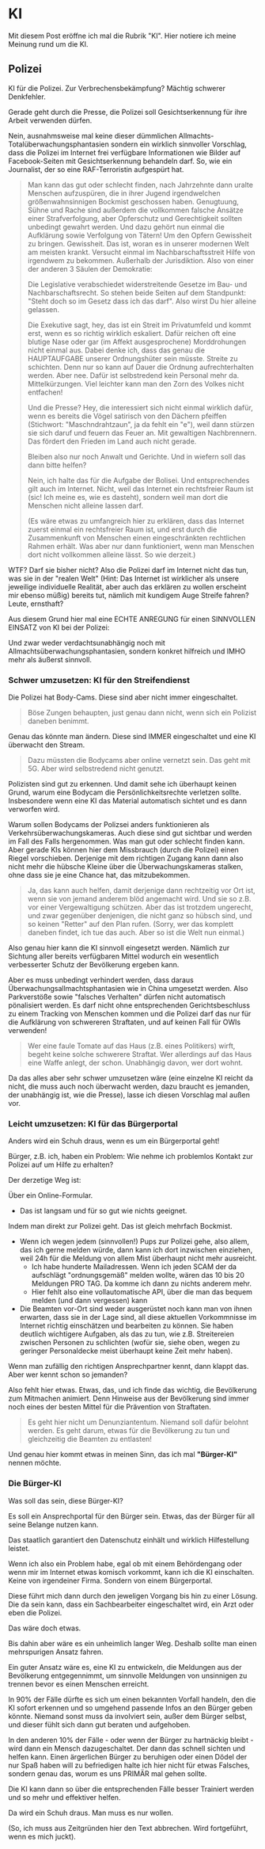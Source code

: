 # KI

Mit diesem Post eröffne ich mal die Rubrik "KI".  Hier notiere ich meine Meinung rund um die KI.

## Polizei

KI für die Polizei.  Zur Verbrechensbekämpfung?  Mächtig schwerer Denkfehler.

Gerade geht durch die Presse, die Polizei soll Gesichtserkennung für ihre Arbeit verwenden dürfen.

Nein, ausnahmsweise mal keine dieser dümmlichen Allmachts-Totalüberwachungsphantasien sondern ein wirklich
sinnvoller Vorschlag, dass die Polizei im Internet frei verfügbare Informationen wie Bilder auf Facebook-Seiten
mit Gesichtserkennung behandeln darf.  So, wie ein Journalist, der so eine RAF-Terroristin aufgespürt hat.

> Man kann das gut oder schlecht finden, nach Jahrzehnte dann uralte Menschen aufzuspüren, die in ihrer
> Jugend irgendwelchen größenwahnsinnigen Bockmist geschossen haben.  Genugtuung, Sühne und Rache
> sind außerdem die vollkommen falsche Ansätze einer Strafverfolgung, aber Opferschutz und Gerechtigkeit
> sollten unbedingt gewahrt werden.  Und dazu gehört nun einmal die Aufklärung sowie Verfolgung von Tätern!
> Um den Opfern Gewissheit zu bringen.  Gewissheit.  Das ist, woran es in unserer modernen Welt am meisten
> krankt.  Versucht einmal im Nachbarschaftsstreit Hilfe von irgendwem zu bekommen.  Außerhalb der Jurisdiktion.
> Also von einer der anderen 3 Säulen der Demokratie:
>
> Die Legislative verabschiedet widerstreitende Gesetze im Bau- und Nachbarschaftsrecht.  So stehen beide
> Seiten auf dem Standpunkt: "Steht doch so im Gesetz dass ich das darf".  Also wirst Du hier alleine gelassen.
>
> Die Exekutive sagt, hey, das ist ein Streit im Privatumfeld und kommt erst, wenn es so richtig wirklich
> eskaliert.  Dafür reichen oft eine blutige Nase oder gar (im Affekt ausgesprochene) Morddrohungen
> nicht einmal aus.  Dabei denke ich, dass das genau die HAUPTAUFGABE unserer Ordnungshüter sein müsste.
> Streite zu schichten.  Denn nur so kann auf Dauer die Ordnung aufrechterhalten werden.  Aber nee.
> Dafür ist selbstredend kein Personal mehr da.  Mittelkürzungen.  Viel leichter kann man den Zorn des
> Volkes nicht entfachen!
>
> Und die Presse?  Hey, die interessiert sich nicht einmal wirklich dafür, wenn es bereits die Vögel
> satirisch von den Dächern pfeiffen (Stichwort: "Maschndrahtzaun", ja da fehlt ein "e"), weil dann
> stürzen sie sich daruf und feuern das Feuer an.  Mit gewaltigen Nachbrennern.  Das fördert den Frieden
> im Land auch nicht gerade.
>
> Bleiben also nur noch Anwalt und Gerichte.  Und in wiefern soll das dann bitte helfen?
>
> Nein, ich halte das für die Aufgabe der Bolisei.  Und entsprechendes gilt auch im Internet.
> Nicht, weil das Internet ein rechtsfreier Raum ist (sic!  Ich meine es, wie es dasteht),
> sondern weil man dort die Menschen nicht alleine lassen darf.
>
> (Es wäre etwas zu umfangreich hier zu erklären, dass das Internet zuerst einmal ein rechtsfreier Raum ist,
> und erst durch die Zusammenkunft von Menschen einen eingeschränkten rechtlichen Rahmen erhält.
> Was aber nur dann funktioniert, wenn man Menschen dort nicht vollkommen alleine lässt.  So wie derzeit.)

WTF?  Darf sie bisher nicht?  Also die Polizei darf im Internet nicht das tun, was sie in der "realen Welt"
(Hint:  Das Internet ist wirklicher als unsere jeweilige individuelle Realität, aber auch das erklären
zu wollen erscheint mir ebenso müßig) bereits tut, nämlich mit kundigem Auge Streife fahren?  Leute, ernsthaft?

Aus diesem Grund hier mal eine ECHTE ANREGUNG für einen SINNVOLLEN EINSATZ von KI bei der Polizei:

Und zwar weder verdachtsunabhängig noch mit Allmachtsüberwachungsphantasien, sondern konkret hilfreich und
IMHO mehr als äußerst sinnvoll.

### Schwer umzusetzen: KI für den Streifendienst

Die Polizei hat Body-Cams.  Diese sind aber nicht immer eingeschaltet.

> Böse Zungen behaupten, just genau dann nicht, wenn sich ein Polizist daneben benimmt.

Genau das könnte man ändern.  Diese sind IMMER eingeschaltet und eine KI überwacht den Stream.

> Dazu müssten die Bodycams aber online vernetzt sein.  Das geht mit 5G.  Aber wird selbstredend nicht genutzt.

Polizisten sind gut zu erkennen.  Und damit sehe ich überhaupt keinen Grund, warum eine Bodycam
die Persönlichkeitsrechte verletzen sollte.  Insbesondere wenn eine KI das Material automatisch
sichtet und es dann verworfen wird.

Warum sollen Bodycams der Polizsei anders funktionieren als Verkehrsüberwachungskameras.  Auch diese
sind gut sichtbar und werden im Fall des Falls hergenommen.  Was man gut oder schlecht finden kann.
Aber gerade KIs können hier dem Missbrauch (durch die Polizei) einen Riegel vorschieben.
Derjenige mit dem richtigen Zugang kann dann also nicht mehr die hübsche Kleine über die
Überwachungskameras stalken, ohne dass sie je eine Chance hat, das mitzubekommen.

> Ja, das kann auch helfen, damit derjenige dann rechtzeitig vor Ort ist, wenn sie von jemand anderem
> blöd angemacht wird.  Und sie so z.B. vor einer Vergewaltigung schützen.  Aber das ist trotzdem ungerecht,
> und zwar gegenüber denjenigen, die nicht ganz so hübsch sind, und so keinen "Retter" auf den Plan
> rufen.  (Sorry, wer das komplett daneben findet, ich tue das auch.  Aber so ist die Welt nun einmal.)

Also genau hier kann die KI sinnvoll eingesetzt werden.  Nämlich zur Sichtung aller bereits verfügbaren
Mittel wodurch ein wesentlich verbesserter Schutz der Bevölkerung ergeben kann.

Aber es muss unbedingt verhindert werden, dass daraus Überwachungsallmachtsphantasien wie in China
umgesetzt werden.  Also Parkverstöße sowie "falsches Verhalten" dürfen nicht automatisch pönalisiert werden.
Es darf nicht ohne entsprechenden Gerichtsbeschluss zu einem Tracking von Menschen kommen und
die Polizei darf das nur für die Aufklärung von schwereren Straftaten, und auf keinen Fall für OWIs verwenden!

> Wer eine faule Tomate auf das Haus (z.B. eines Politikers) wirft, begeht keine solche schwerere Straftat.
> Wer allerdings auf das Haus eine Waffe anlegt, der schon.  Unabhängig davon, wer dort wohnt.

Da das alles aber sehr schwer umzusetzen wäre (eine einzelne KI reicht da nicht, die muss auch noch
überwacht werden, dazu braucht es jemanden, der unabhängig ist, wie die Presse), lasse ich diesen
Vorschlag mal außen vor.


### Leicht umzusetzen: KI für das Bürgerportal

Anders wird ein Schuh draus, wenn es um ein Bürgerportal geht!

Bürger, z.B. ich, haben ein Problem:  Wie nehme ich problemlos Kontakt zur Polizei auf um Hilfe zu erhalten?

Der derzetige Weg ist:

Über ein Online-Formular.

- Das ist langsam und für so gut wie nichts geeignet.

Indem man direkt zur Polizei geht.  Das ist gleich mehrfach Bockmist.

- Wenn ich wegen jedem (sinnvollen!) Pups zur Polizei gehe, also allem, das ich gerne melden würde,
  dann kann ich dort inzwischen einziehen, weil 24h für die Meldung von allem Mist überhaupt nicht mehr
  ausreicht.
  - Ich habe hunderte Mailadressen.  Wenn ich jeden SCAM der da aufschlägt "ordnungsgemäß" melden wollte,
    wären das 10 bis 20 Meldungen PRO TAG.  Da komme ich dann zu nichts anderem mehr.
  - Hier fehlt also eine vollautomatische API, über die man das bequem melden (und dann vergessen) kann
- Die Beamten vor-Ort sind weder ausgerüstet noch kann man von ihnen erwarten, dass sie in der Lage
  sind, all diese aktuellen Vorkommnisse im Internet richtig einschätzen und bearbeiten zu können.
  Sie haben deutlich wichtigere Aufgaben, als das zu tun, wie z.B. Streitereien zwischen Personen
  zu schlichten (wofür sie, siehe oben, wegen zu geringer Personaldecke meist überhaupt keine Zeit mehr haben).

Wenn man zufällig den richtigen Ansprechpartner kennt, dann klappt das.  Aber wer kennt schon so jemanden?

Also fehlt hier etwas.  Etwas, das, und ich finde das wichtig, die Bevölkerung zum Mitmachen animiert.
Denn Hinweise aus der Bevölkerung sind immer noch eines der besten Mittel für die Prävention von Straftaten.

> Es geht hier nicht um Denunziantentum.  Niemand soll dafür belohnt werden.  Es geht darum,
> etwas für die Bevölkerung zu tun und gleichzeitig die Beamten zu entlasten!

Und genau hier kommt etwas in meinen Sinn, das ich mal **"Bürger-KI"** nennen möchte.

### Die Bürger-KI

Was soll das sein, diese Bürger-KI?

Es soll ein Ansprechportal für den Bürger sein.  Etwas, das der Bürger für all seine Belange nutzen kann.

Das staatlich garantiert den Datenschutz einhält und wirklich Hilfestellung leistet.

Wenn ich also ein Problem habe, egal ob mit einem Behördengang oder wenn mir im Internet etwas komisch
vorkommt, kann ich die KI einschalten.  Keine von irgendeiner Firma.  Sondern von einem Bürgerportal.

Diese führt mich dann durch den jeweligen Vorgang bis hin zu einer Lösung.  Die da sein kann, dass
ein Sachbearbeiter eingeschaltet wird, ein Arzt oder eben die Polizei.

Das wäre doch etwas.

Bis dahin aber wäre es ein unheimlich langer Weg.  Deshalb sollte man einen mehrspurigen Ansatz fahren.

Ein guter Ansatz wäre es, eine KI zu entwickeln, die Meldungen aus der Bevölkerung entgegennimmt,
um sinnvolle Meldungen von unsinnigen zu trennen bevor es einen Menschen erreicht.

In 90% der Fälle dürfte es sich um einen bekannten Vorfall handeln, den die KI sofort erkennen und
so umgehend passende Infos an den Bürger geben könnte.  Niemand sonst muss da involviert sein,
außer dem Bürger selbst, und dieser fühlt sich dann gut beraten und aufgehoben.

In den anderen 10% der Fälle - oder wenn der Bürger zu hartnäckig bleibt - wird dann ein Mensch
dazugeschaltet.  Der dann das schnell sichten und helfen kann.  Einen ärgerlichen Bürger zu
beruhigen oder einen Dödel der nur Spaß haben will zu befriedigen halte ich hier nicht für etwas Falsches,
sondern genau das, worum es uns PRIMÄR mal gehen sollte.

Die KI kann dann so über die entsprechenden Fälle besser Trainiert werden und so mehr und effektiver helfen.

Da wird ein Schuh draus.  Man muss es nur wollen.

(So, ich muss aus Zeitgründen hier den Text abbrechen.  Wird fortgeführt, wenn es mich juckt).
